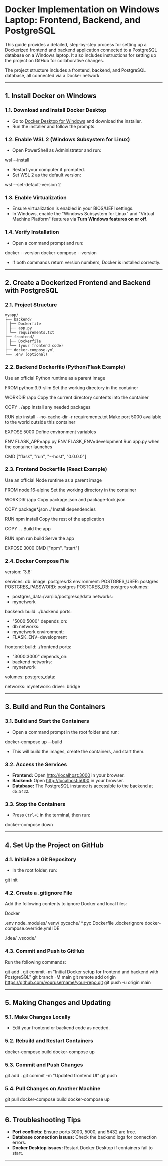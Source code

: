 # Docker Implementation on Windows Laptop: Frontend, Backend, and PostgreSQL

This guide provides a detailed, step-by-step process for setting up a Dockerized frontend and backend application connected to a PostgreSQL database on a Windows laptop. 
It also includes instructions for setting up the project on GitHub for collaborative changes.

The project structure includes a frontend, backend, and PostgreSQL database, all connected via a Docker network.

---

## 1. Install Docker on Windows

### 1.1. Download and Install Docker Desktop
- Go to [Docker Desktop for Windows](https://www.docker.com/products/docker-desktop/) and download the installer.
- Run the installer and follow the prompts.

### 1.2. Enable WSL 2 (Windows Subsystem for Linux)
- Open PowerShell as Administrator and run:

wsl --install

- Restart your computer if prompted.
- Set WSL 2 as the default version:

wsl --set-default-version 2

### 1.3. Enable Virtualization
- Ensure virtualization is enabled in your BIOS/UEFI settings.
- In Windows, enable the "Windows Subsystem for Linux" and "Virtual Machine Platform" features via **Turn Windows features on or off**.

### 1.4. Verify Installation
- Open a command prompt and run:

docker --version
docker-compose --version

- If both commands return version numbers, Docker is installed correctly.

---

## 2. Create a Dockerized Frontend and Backend with PostgreSQL

### 2.1. Project Structure
```
myapp/
├── backend/
│ ├── Dockerfile
│ ├── app.py
│ └── requirements.txt
├── frontend/
│ ├── Dockerfile
│ └── (your frontend code)
├── docker-compose.yml
└── .env (optional)
```

### 2.2. Backend Dockerfile (Python/Flask Example)

Use an official Python runtime as a parent image

FROM python:3.9-slim
Set the working directory in the container

WORKDIR /app
Copy the current directory contents into the container

COPY . /app
Install any needed packages

RUN pip install --no-cache-dir -r requirements.txt
Make port 5000 available to the world outside this container

EXPOSE 5000
Define environment variables

ENV FLASK_APP=app.py
ENV FLASK_ENV=development
Run app.py when the container launches

CMD ["flask", "run", "--host", "0.0.0.0"]

### 2.3. Frontend Dockerfile (React Example)

Use an official Node runtime as a parent image

FROM node:16-alpine
Set the working directory in the container

WORKDIR /app
Copy package.json and package-lock.json

COPY package*.json ./
Install dependencies

RUN npm install
Copy the rest of the application

COPY . .
Build the app

RUN npm run build
Serve the app

EXPOSE 3000
CMD ["npm", "start"]

### 2.4. Docker Compose File

version: '3.8'

services:
db:
image: postgres:13
environment:
POSTGRES_USER: postgres
POSTGRES_PASSWORD: postgres
POSTGRES_DB: postgres
volumes:
- postgres_data:/var/lib/postgresql/data
networks:
- mynetwork

backend:
build: ./backend
ports:
- "5000:5000"
depends_on:
- db
networks:
- mynetwork
environment:
- FLASK_ENV=development

frontend:
build: ./frontend
ports:
- "3000:3000"
depends_on:
- backend
networks:
- mynetwork

volumes:
postgres_data:

networks:
mynetwork:
driver: bridge

---

## 3. Build and Run the Containers

### 3.1. Build and Start the Containers
- Open a command prompt in the root folder and run:

docker-compose up --build

- This will build the images, create the containers, and start them.

### 3.2. Access the Services
- **Frontend:** Open [http://localhost:3000](http://localhost:3000) in your browser.
- **Backend:** Open [http://localhost:5000](http://localhost:5000) in your browser.
- **Database:** The PostgreSQL instance is accessible to the backend at `db:5432`.

### 3.3. Stop the Containers
- Press `Ctrl+C` in the terminal, then run:

docker-compose down


---

## 4. Set Up the Project on GitHub

### 4.1. Initialize a Git Repository
- In the root folder, run:

git init


### 4.2. Create a .gitignore File
Add the following contents to ignore Docker and local files:

Docker

.env
node_modules/
venv/
pycache/
*.pyc
Dockerfile
.dockerignore
docker-compose.override.yml
IDE

.idea/
.vscode/


### 4.3. Commit and Push to GitHub
Run the following commands:

git add .
git commit -m "Initial Docker setup for frontend and backend with PostgreSQL"
git branch -M main
git remote add origin https://github.com/yourusername/your-repo.git
git push -u origin main


---

## 5. Making Changes and Updating

### 5.1. Make Changes Locally
- Edit your frontend or backend code as needed.

### 5.2. Rebuild and Restart Containers

docker-compose build
docker-compose up


### 5.3. Commit and Push Changes

git add .
git commit -m "Updated frontend UI"
git push


### 5.4. Pull Changes on Another Machine

git pull
docker-compose build
docker-compose up


---

## 6. Troubleshooting Tips
- **Port conflicts:** Ensure ports 3000, 5000, and 5432 are free.
- **Database connection issues:** Check the backend logs for connection errors.
- **Docker Desktop issues:** Restart Docker Desktop if containers fail to start.

---
